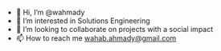 - 👋 Hi, I’m @wahmady
- 👀 I’m interested in Solutions Engineering
- 💞️ I’m looking to collaborate on projects with a social impact
- 📫 How to reach me wahab.ahmady@gmail.com

<!---
wahmady/wahmady is a ✨ special ✨ repository because its `README.md` (this file) appears on your GitHub profile.
You can click the Preview link to take a look at your changes.
--->
